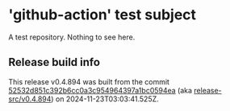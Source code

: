 # 'github-action' test subject

A test repository. Nothing to see here.


## Release build info

This release v0.4.894 was built from the commit [52532d851c392b6cc0a3c954964397a1bc0594ea](https://github.com/kattecon/gh-release-test-ga/tree/52532d851c392b6cc0a3c954964397a1bc0594ea) (aka [release-src/v0.4.894](https://github.com/kattecon/gh-release-test-ga/tree/release-src/v0.4.894)) on 2024-11-23T03:03:41.525Z.
        